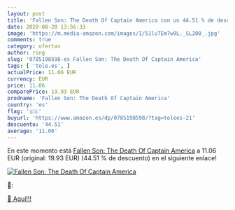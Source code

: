 ```yaml
---
layout: post
title: 'Fallen Son: The Death Of Captain America con un 44.51 % de descuento'
date: 2020-08-20 13:56:33
image: 'https://m.media-amazon.com/images/I/51luTEm7w9L._SL200_.jpg'
comments: true
category: ofertas
author: ring
slug: '0785198598-es Fallen Son: The Death Of Captain America'
tags: [ 'tole.es', ]
actualPrice: 11.06 EUR
currency: EUR
price: 11.06
comparePrice: 19.93 EUR
prodname: 'Fallen Son: The Death Of Captain America'
country: 'es'
flag: '🇪🇸'
buyurl: 'https://www.amazon.es/dp/0785198598/?tag=tolees-21'
descuento: '44.51'
average: '11.06'
---
```


En este momento está [Fallen Son: The Death Of Captain America](https://www.amazon.es/dp/0785198598/?tag=tolees-21) a 11.06 EUR (original: 19.93 EUR) (44.51 %  de descuento) en el siguiente enlace!

[![Fallen Son: The Death Of Captain America](https://m.media-amazon.com/images/I/51luTEm7w9L._SL200_.jpg)](https://www.amazon.es/dp/0785198598/?tag=tolees-21)

🔎:


[🛒 Aquí!!!](https://www.amazon.es/dp/0785198598/?tag=tolees-21)
